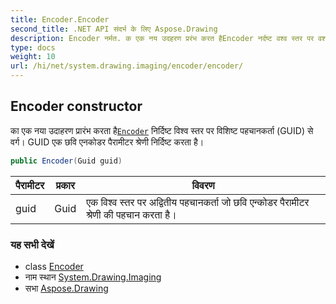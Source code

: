 ```yaml
---
title: Encoder.Encoder
second_title: .NET API संदर्भ के लिए Aspose.Drawing
description: Encoder नर्मत. क एक नय उदहरण प्ररंभ करत हैEncoder नर्दष्ट वश्व स्तर पर वशष्ट पहचनकर्त GUID से वर्ग GUID एक छव एनकडर पैरमटर श्रेण नर्दष्ट करत है
type: docs
weight: 10
url: /hi/net/system.drawing.imaging/encoder/encoder/
---
```

## Encoder constructor

का एक नया उदाहरण प्रारंभ करता है[`Encoder`](../) निर्दिष्ट विश्व स्तर पर विशिष्ट पहचानकर्ता (GUID) से वर्ग। GUID एक छवि एनकोडर पैरामीटर श्रेणी निर्दिष्ट करता है।

```csharp
public Encoder(Guid guid)
```

| पैरामीटर | प्रकार | विवरण |
| --- | --- | --- |
| guid | Guid | एक विश्व स्तर पर अद्वितीय पहचानकर्ता जो छवि एन्कोडर पैरामीटर श्रेणी की पहचान करता है। |

### यह सभी देखें

* class [Encoder](../)
* नाम स्थान [System.Drawing.Imaging](../../encoder/)
* सभा [Aspose.Drawing](../../../)


